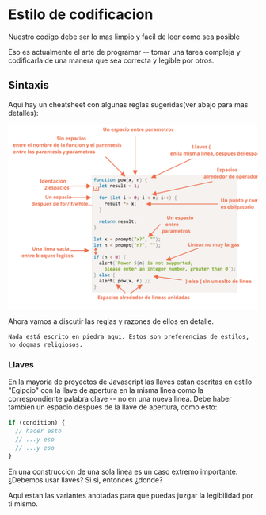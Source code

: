 # Estilo de codificacion

Nuestro codigo debe ser lo mas limpio y facil de leer como sea posible

Eso es actualmente el arte de programar -- tomar una tarea compleja y codificarla de una manera que sea correcta y legible por otros.

## Sintaxis

Aqui hay un cheatsheet con algunas reglas sugeridas(ver abajo para mas detalles):

![](code-style.svg)
<!--
```js
function pow(x, n) {
  let result = 1;

  for (let i = 0; i < n; i++) {
    result *= x;
  }

  return result;
}

let x = prompt("x?", "");
let n = prompt("n?", "");

if (n < 0) {
  alert(`Power ${n} is not supported,
    please enter a non-negative integer number`);
} else {
  alert( pow(x, n) );
}
```

-->

Ahora vamos a discutir las reglas y razones de ellos en detalle.
```warn header="Irony Detected"
Nada está escrito en piedra aqui. Estos son preferencias de estilos, no dogmas religiosos.
```

### Llaves

En la mayoria de proyectos de Javascript las llaves estan escritas en estilo "Egipcio" con la llave de apertura en la misma linea como la correspondiente palabra clave -- no en una nueva linea. Debe haber tambien un espacio despues de la llave de apertura, como esto: 
```js
if (condition) {
  // hacer esto
  // ...y eso
  // ...y eso
}
```

En una construccion de una sola linea es un caso extremo importante. ¿Debemos usar llaves? Si si, entonces ¿donde? 

Aqui estan las variantes anotadas para que puedas juzgar la legibilidad por ti mismo. 
<!--
```js no-beautify
if (n < 0) {alert(`Power ${n} is not supported`);}

For a very brief code, one line is allowed, e.g. `if (cond) return null`. But a code block (the last variant) is usually more readable.

### Line Length

No one likes to read a long horizontal line of code. It's best practice to split them.

En resumen:
- Para codigo muy corto, una linea es aceptable. Por ejemplo: `if (cond) return null`
- Pero en una linea separada por cada sentencia en llaves es usualmente mas facil de leer.

### Tamaño de linea

Nadie le gusta leer una linea horizontal larga de codigo. Es una mejor practica dividirlas y limitar el tamaño de tus lineas.

El maximo tamaño de linea deberia ser acordado en el livel de equipo. Es usualmente 80 o 120 caracteres.
### Identaciones

Hay dos tipo de identaciones:

- **Identacion horizontal: 2 o 4 espacios.**

    Una identacion horizontal es hecha usando 2 o 4 espacios o el simbolo "Tab". ¿Cual elegir? es una vieja guerra santa. Espacios son mas comunes en estos dias.

    Una ventaja de los espacios sobre las tabulaciones es que los espacios permiten mas configuraciones flexibles de identaciones en lugar del simbolo "Tab".

    Por instancia, nosotros podemos alinear los argumentos con la llave de apertura, como esto:

    ```js no-beautify
    show(parameters,
         aligned, // 5 espacios de relleno a la izquierda 
         one,
         after,
         another
      ) {
      // ...
    }
    ```

- **Identacion vertical: lineas vacias para dividir codigo en bloques logicos.**

    Aun una simple funcion puede a menudo ser dividida en bloques logicos. En el ejemplo abajo, la inicializacion de variables, el bucle principal y el retorno del resultado son divididos verticalmente:

    ```js
    function pow(x, n) {
      let result = 1;
      //              <--
      for (let i = 0; i < n; i++) {
        result *= x;
      }
      //              <--
      return result;
    }
    ```

    Insertar una nueva linea extra donde ayude a hacer el codigo mas legible. No debe de haber mas de nueve lineas de codigo sin una identacion vertical.

### Punto y coma

Un punto y coma debe estar presente despues de cada sentencia, aun si podria posiblemente ser omitido.

Hay lenguajes donde un punto y coma es verdaderamente opcional y es raramente usado. En Javascript, hay casos donde un salto de linea no es interpretado como un punto y coma, dejando el codigo vulnerable a errores.

A medida tu te conviertas en un programador mas maduro, podrias escoger un estilo no-semicolon como [StandardJS](https://standardjs.com/). Hasta entonces, es mejor usar puntos y comas para evitar posibles dificultades.

### Niveles anidados

Intenta evitar anidar el codigo en demasiados niveles de profuncidad.

Algunas veces es buena idea usar la directiva ["continue"](info:while-for#continue) en un bucle para evitar anidamiento extra.

Por ejemplo, en lugar de añadir un `if` anidado como este:

```js
for (let i = 0; i < 10; i++) {
  if (cond) {
    ... // <- un nivel mas de anidamiento
  }
}
```

Podemos escribir:

```js
for (let i = 0; i < 10; i++) {
  if (!cond) continue;
  ...  // <- sin nivel extra de anidamiento
}
```

Una similar cosa puede ser hecho con `if/else` y `return`.

Por ejemplo, dos construcciones abajo son identicas.

Opcion 1:

```js
function pow(x, n) {
  if (n < 0) {
    alert("Negative 'n' not supported");
  } else {
    let result = 1;

    for (let i = 0; i < n; i++) {
      result *= x;
    }

    return result;
  }  
}
```

Opcion 2:

```js
function pow(x, n) {
  if (n < 0) {
    alert("Negative 'n' not supported");
    return;
  }

  let result = 1;

  for (let i = 0; i < n; i++) {
    result *= x;
  }

  return result;
}
```

El segundo es mas legible porque el "caso extremo" de `n < 0` se maneja desde el principio. Una vez el chequeo es terminado nosotros nos podemos mover a el codigo "main" el codigo fluye sin necesidad de anidamientos adicionales.

## Colocacion de funciones

Si estas escribiendo varias funciones "auxiliares" y el codigo que las usan, hay tres maneras de organizar funciones.

1. Funciones declaradas sobre el codigo que las usan:

    ```js
    // *!*declaracion de funciones*/!*
    function createElement() {
      ...
    }

    function setHandler(elem) {
      ...
    }

    function walkAround() {
      ...
    }

    // *!*el codigo que las usan*/!*
    let elem = createElement();
    setHandler(elem);
    walkAround();
    ```
2. Codigo primero, despues funciones

    ```js
    // *!*El codigo que usa a las funciones*/!*
    let elem = createElement();
    setHandler(elem);
    walkAround();

    // --- *!*Funciones auxiliares*/!* ---
    function createElement() {
      ...
    }

    function setHandler(elem) {
      ...
    }

    function walkAround() {
      ...
    }
    ```
3. Mixto: una funcion es declarada donde se usa por primera vez.

La mayoria del tiempo, la segunda variante es preferida.

Eso es por que cuando leemos codigo, nosotros primero queremos saber *Que hace*. Si el codigo va primero, entonces provee esa informacion. entonces, quizas nosotros no necesitaremos leer las funciones, especialmente si sus nombres son descriptivos de lo que realmente hacen.

## Guias de estilo

Una guia de estilo contine reglas generales acerca de "Como escribir codigo", por ejemplo. Que comillas usar, cuantos espacios de identacion, donde poner los saltos de linea, etc. Muchas cosas pequeñas.

Cuando todos los mienbros de un equipo usan la misma guia de estilos, el codigo se ve uniforme, sin importar de cual mienbro del equipo lo escriba.

Por supuesto, un equipo puede siempre escribir su propia guia de estilos. Aunque la mayoria del tiempo, no es necesario. Hay varios otros existentes probados y verdaderas opciones para escoger, asi adoptando una de estas es usualmente tu mejor opcion.

Algunas opciones populares:

- [Google JavaScript Style Guide](https://google.github.io/styleguide/javascriptguide.xml)
- [Airbnb JavaScript Style Guide](https://github.com/airbnb/javascript)
- [Idiomatic.JS](https://github.com/rwaldron/idiomatic.js)
- [StandardJS](https://standardjs.com/)
- (y mucho mas)

Si tu eres un desarrollador novato, empieza con la cheatsheet al inicio de este capitulo. Una vez tu hayas dominado eso, puedes explorar otras guias de estilos para coger principios comunes y decidir cual te gusta mas.

## Linters automatizados

Linters son herramientas que pueden automaticamente verificar el estilo de tu codigo y hacer sugerencias y refactorizacion.

Lo grandioso de ellos es que la comprobacion de estilo tambien puede encontrar algunos bugs, como errores gramaticales en variables o nombres de funciones. Debido a estas caracteristicas, Instalar un linter es comendado aun si tu no quieres apegarte a un "estilo de codigo" en particular.

Estas son las herramientas de linting mas conocidas:

- [JSLint](http://www.jslint.com/) -- uno de los primeros linters.
- [JSHint](http://www.jshint.com/) -- mas ajustes que JSLint.
- [ESLint](http://eslint.org/) -- probablemente el mas reciente.

Todos ellos pueden hacer el trabajo. El author usa [ESLint](http://eslint.org/).

Muchos linters son integrados con varios editores populares: solo habilite el plugin en el editor y configure el estilo.

Por ejemplo, para ESLint tu puedes hacer lo siguiente:

1. Instala [Node.JS](https://nodejs.org/).
2. Instala ESLint con el comando `npm install -g eslint` (npm es un instalador de paquetes de Javascript).
3. Crea un archivo de configuracion llamado `.eslintrc` en la raiz de tu proyecto de javascript (en el folder que contiene todos tus archivos).
4. Instala/Habilita el plugin para que tu editor se integre con ESLint. La mayoria de editores tienen uno.

Aqui un ejemplo de un archivo `.eslintrc`:

```js
{
  "extends": "eslint:recommended",
  "env": {
    "browser": true,
    "node": true,
    "es6": true
  },
  "rules": {
    "no-console": 0,
    "indent": ["warning", 2]
  }
}
```

Aqui la directiva `"extends"` denota que la confifuracion es basada en el conjunto de ajustes "eslint:recommended". Despues de eso, especificamos el nuestro.

Es tambien posible descargar el conjunto de reglas de la web y extenderlos en su lugar. Ver <http://eslint.org/docs/user-guide/getting-started> para mas detalles de su instalacion.

Tambien ciertos IDEs tiene linting incorporado, lo cual es conveniente pero no como un ESLint personalizable.

## Resumen

Todas las reglas de sintaxis descritas en este capitulo (y en las guias de estilos referenciados) tienen como objetivo incrementar la legibilidad de tu codigo, pero todos ellos son debatibles.

Cuando nosotros pensamos acerca de escribir "mejor" codigo, las sugerencias que nosotros debemos preguntar son, "¿Que hace que el codigo sea mas legible y facil de entender?" y "¿Que puede ayudarnos a evitar errores?" Estos son las principales cosas a tener en cuenta cuando escogemos y debatimos estilos de codigo.

Leer guias de estilos populares te permitiran mantenerte al dia con las ultimas ideas acerca de tendencias estilos de codigo y mejores practicas.

